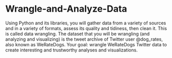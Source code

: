# Wrangle-and-Analyze-Data
Using Python and its libraries, you will gather data from a variety of sources and in a variety of formats, assess its quality and tidiness, then clean it. This is called data wrangling.
The dataset that you will be wrangling (and analyzing and visualizing) is the tweet archive of Twitter user @dog_rates, also known as WeRateDogs.
Your goal: wrangle WeRateDogs Twitter data to create interesting and trustworthy analyses and visualizations.

